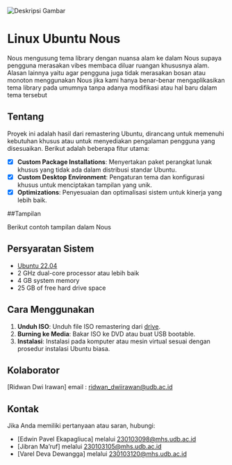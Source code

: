 ![Deskripsi Gambar](https://drive.google.com/file/d/1rrzaUXrOlfkO-Fr9QahZzAP8dz8aqm-8/view?usp=sharing)

# Linux Ubuntu Nous

Nous mengusung tema library dengan nuansa alam ke dalam Nous supaya pengguna merasakan vibes membaca diluar ruangan khususnya alam. Alasan lainnya yaitu agar pengguna juga tidak merasakan bosan atau monoton menggunakan Nous jika kami hanya benar-benar mengaplikasikan tema library pada umumnya tanpa adanya modifikasi atau hal baru dalam tema tersebut

## Tentang

Proyek ini adalah hasil dari remastering Ubuntu, dirancang untuk memenuhi kebutuhan khusus atau untuk menyediakan pengalaman pengguna yang disesuaikan. Berikut adalah beberapa fitur utama:

- [x] **Custom Package Installations**: Menyertakan paket perangkat lunak khusus yang tidak ada dalam distribusi standar Ubuntu.
- [x] **Custom Desktop Environment**: Pengaturan tema dan konfigurasi khusus untuk menciptakan tampilan yang unik.
- [x] **Optimizations**: Penyesuaian dan optimalisasi sistem untuk kinerja yang lebih baik.

##Tampilan

Berikut contoh tampilan dalam Nous


## Persyaratan Sistem

- [Ubuntu 22.04](https://ubuntu.com/download/desktop)
- 2 GHz dual-core processor atau lebih baik
- 4 GB system memory
- 25 GB of free hard drive space

## Cara Menggunakan

1. **Unduh ISO**: Unduh file ISO remastering dari [drive](https://drive.google.com/drive/folders/1owyS4D76JsUXsZBVWbGtCI_L146lFOA9).
2. **Burning ke Media**: Bakar ISO ke DVD atau buat USB bootable.
3. **Instalasi**: Instalasi pada komputer atau mesin virtual sesuai dengan prosedur instalasi Ubuntu biasa.

## Kolaborator

[Ridwan Dwi Irawan] email : ridwan_dwiirawan@udb.ac.id 

## Kontak

Jika Anda memiliki pertanyaan atau saran, hubungi:
- [Edwin Pavel Ekapagliuca] melalui 230103098@mhs.udb.ac.id
- [Jibran Ma’ruf] melalui 230103105@mhs.udb.ac.id
- [Varel Deva Dewangga] melalui 230103120@mhs.udb.ac.id
                                                  

